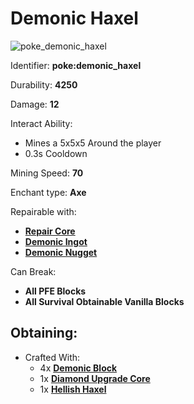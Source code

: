 # Demonic Haxel

![poke\_demonic\_haxel](https://github.com/ItsMePok/PFE/assets/136857747/202c6ac5-336c-4dd0-9d0a-b86ae926be2d)

Identifier: **poke:demonic\_haxel**

Durability: **4250**

Damage: **12**

Interact Ability:

* Mines a 5x5x5 Around the player
* 0.3s Cooldown

Mining Speed: **70**

Enchant type: **Axe**

Repairable with:

* [**Repair Core**](https://pfewiki.gitbook.io/home/items/cores/repair-core)
* [**Demonic Ingot**](https://pfewiki.gitbook.io/home/items/ingots/demonic-ingot)
* [**Demonic Nugget**](https://github.com/ItsMePok/PFE/wiki/Demonic-Nugget)

Can Break:

* **All PFE Blocks**
* **All Survival Obtainable Vanilla Blocks**

## Obtaining:

* Crafted With:
  * 4x [**Demonic Block**](https://pfewiki.gitbook.io/home/blocks/ore-blocks/demonic-block)
  * 1x [**Diamond Upgrade Core**](https://github.com/ItsMePok/PFE/wiki/Diamond-Upgrade-Core)
  * 1x [**Hellish Haxel**](https://github.com/ItsMePok/PFE/wiki/Hellish-Haxel)
